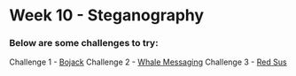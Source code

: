 # Week 10 - Steganography

### Below are some challenges to try:

Challenge 1 - [Bojack](https://github.com/DMUHackers/weekly_sessions/blob/master/2020-2021/week_10/challenges/challenge_1/README.md)
Challenge 2 - [Whale Messaging](https://github.com/DMUHackers/weekly_sessions/blob/master/2020-2021/week_10/challenges/challenge_2/README.md)
Challenge 3 - [Red Sus](https://github.com/DMUHackers/weekly_sessions/blob/master/2020-2021/week_10/challenges/challenge_3/README.md)